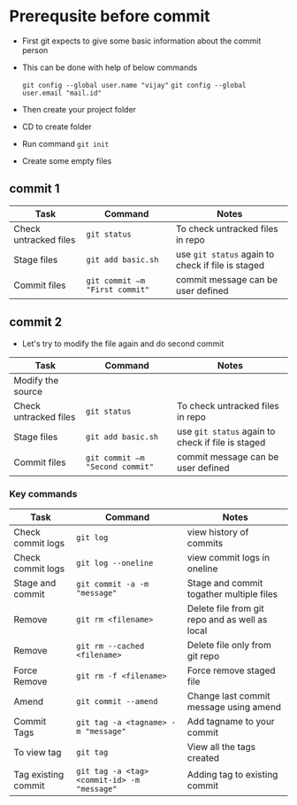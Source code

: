 # Prerequsite before commit

* First git expects to give some basic information about the commit person

* This can be done with help of below commands

  `git config --global user.name "vijay"`
  `git config --global user.email "mail.id"`

* Then create your project folder

* CD to create folder

* Run command `git init`

* Create some empty files

## commit 1

| Task                  | Command                         | Notes                                             |
| --------------------- | --------------------------------|---------------------------------------------------|
| Check untracked files | `git status`                    | To check untracked files in repo                  |
| Stage files           | `git add basic.sh`              | use `git status` again to check if file is staged |
| Commit files          | `git commit –m "First commit"`  | commit message can be user defined                |

## commit 2

* Let's try to modify the file again and do second commit

| Task                  | Command                         | Notes                                             |
| --------------------- | --------------------------------|---------------------------------------------------|
| Modify the source     |                                 |                                                   |
| Check untracked files | `git status`                    | To check untracked files in repo                  |
| Stage files           | `git add basic.sh`              | use `git status` again to check if file is staged |
| Commit files          | `git commit –m "Second commit"` | commit message can be user defined                |

### Key commands

| Task                  | Command                                     | Notes                                             |
| --------------------- | --------------------------------------------|---------------------------------------------------|
| Check commit logs     | `git log`                                   | view history of commits                           |
| Check commit logs     | `git log --oneline`                         | view commit logs in oneline                       |
| Stage and commit      | `git commit -a -m "message"`                | Stage and commit togather multiple files          |
| Remove                | `git rm <filename>`                         | Delete file from git repo and as well as local    |
| Remove                | `git rm --cached <filename>`                | Delete file only from git repo                    |
| Force Remove          | `git rm -f <filename>`                      | Force remove staged file                          |
| Amend                 | `git commit --amend`                        | Change last commit message using amend            |
| Commit Tags           | `git tag -a <tagname> -m "message"`         | Add tagname to your commit                        |
| To view tag           | `git tag`                                   | View all the tags created                         |
| Tag existing commit   | `git tag -a <tag> <commit-id> -m "message"` | Adding tag to existing commit                     |